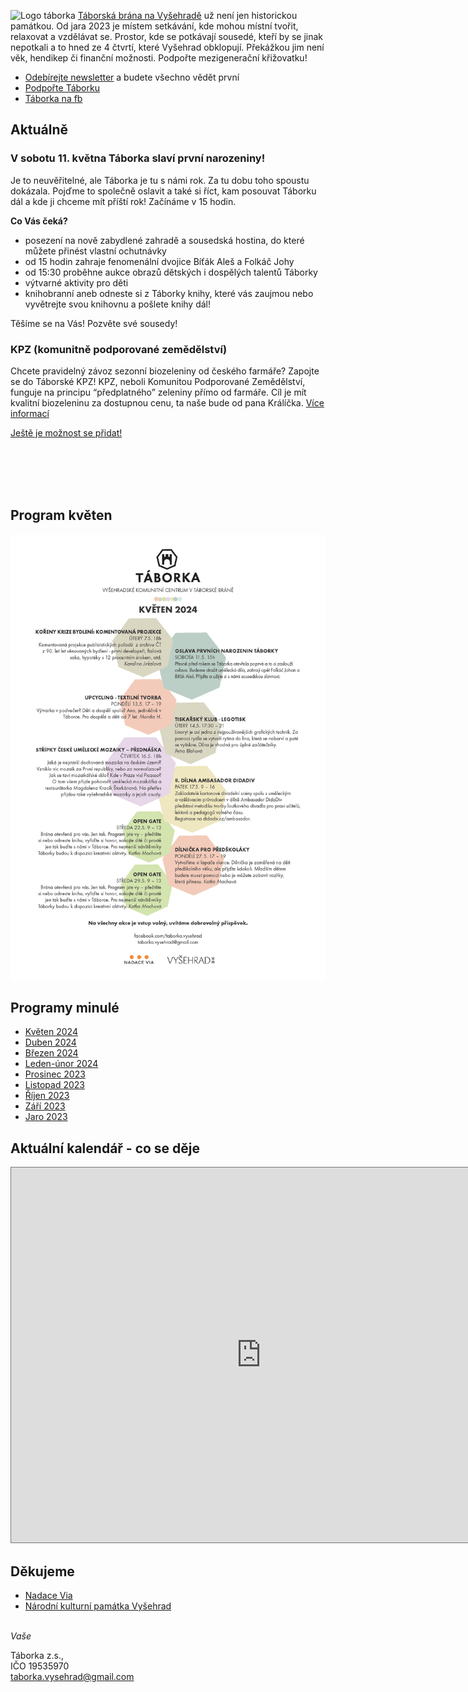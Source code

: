 ![Logo táborka](Táborka-logo.png "logo taborka")
[Táborská brána na Vyšehradě](https://mapy.cz/s/kupodozeju) už není jen historickou památkou. Od jara 2023 je místem setkávání, kde mohou místní tvořit, relaxovat a vzdělávat se. Prostor, kde se potkávají sousedé, kteří by se jinak nepotkali a to hned ze 4 čtvrtí, které Vyšehrad obklopují. Překážkou jim není věk, hendikep či finanční možnosti. Podpořte mezigenerační křižovatku!

* [Odebírejte newsletter](https://dashboard.mailerlite.com/forms/349654/86367320907187267/share) a budete všechno vědět první
* [Podpořte Táborku](https://www.darujme.cz/taborka)
* [Táborka na fb](https://www.facebook.com/taborka.vysehrad)

## Aktuálně

### V sobotu 11. května Táborka slaví první narozeniny!
Je to neuvěřitelné, ale Táborka je tu s námi rok. Za tu dobu toho spoustu dokázala. Pojďme to společně oslavit a také si říct, kam posouvat Táborku dál a kde ji chceme mít příští rok! Začínáme v 15 hodin.

**Co Vás čeká?**

*  posezení na nově zabydlené zahradě a sousedská hostina, do které můžete přinést vlastní ochutnávky
*  od 15 hodin zahraje fenomenální dvojice Bíťák Aleš a Folkáč Johy
*  od 15:30 proběhne aukce obrazů dětských i dospělých talentů Táborky
*  výtvarné aktivity pro děti
*  knihobranní aneb odneste si z Táborky knihy, které vás zaujmou nebo vyvětrejte svou knihovnu a pošlete knihy dál!

Těšíme se na Vás!
Pozvěte své sousedy!

### KPZ (komunitně podporované zemědělství)
Chcete pravidelný závoz sezonní biozeleniny od českého farmáře? Zapojte se do Táborské KPZ! KPZ, neboli Komunitou Podporované Zemědělství, funguje na principu “předplatného” zeleniny přímo od farmáře. Cíl je mít kvalitní biozeleninu za dostupnou cenu, ta naše bude od pana Králíčka. [Více informací](Pages/KPZ_info.html)

[Ještě je možnost se přidat!](https://forms.gle/oTo25KnvjsUN8kZq6)

<br />
<br />
<br />
<br />

## Program květen
![program aktualni](Programy/Taborka-2024-05.png)

## Programy minulé
* [Květen 2024](Programy/Taborka-2024-05.pdf )
* [Duben 2024](Programy/Táborka-DUBEN-2024.pdf )
* [Březen 2024](Programy/Táborka-BŘEZEN-2024-v2d.pdf)
* [Leden-únor 2024](Programy/Taborka-A4-plakat-ledenunor.pdf)
* [Prosinec 2023](Programy/Taborka-2023-12.jpg)
* [Listopad 2023](Programy/Taborka-2023-11.jpg)
* [Říjen 2023](Programy/Táborka-2023-10rijen.pdf)
* [Září 2023](Programy/Táborka-2023-09zari.pdf)
* [Jaro 2023](Programy/Taborka-2023-05PrvniJaro.jpg)

## Aktuální kalendář - co se děje
<iframe src="https://calendar.google.com/calendar/embed?height=600&wkst=2&ctz=Europe%2FPrague&bgcolor=%23ffffff&showCalendars=0&src=dGFib3JrYS52eXNlaHJhZEBnbWFpbC5jb20&color=%23F6BF26" style="border:solid 1px #777" width="800" height="600" frameborder="0" scrolling="no"></iframe>


## Děkujeme
*  [Nadace Via](https://www.nadacevia.cz/)
*  [Národní kulturní památka Vyšehrad](https://www.praha-vysehrad.cz/cs)

\
*Vaše*

Táborka z.s., \
IČO 19535970\
[taborka.vysehrad@gmail.com](mailto:taborka.vysehrad@gmail.com)
